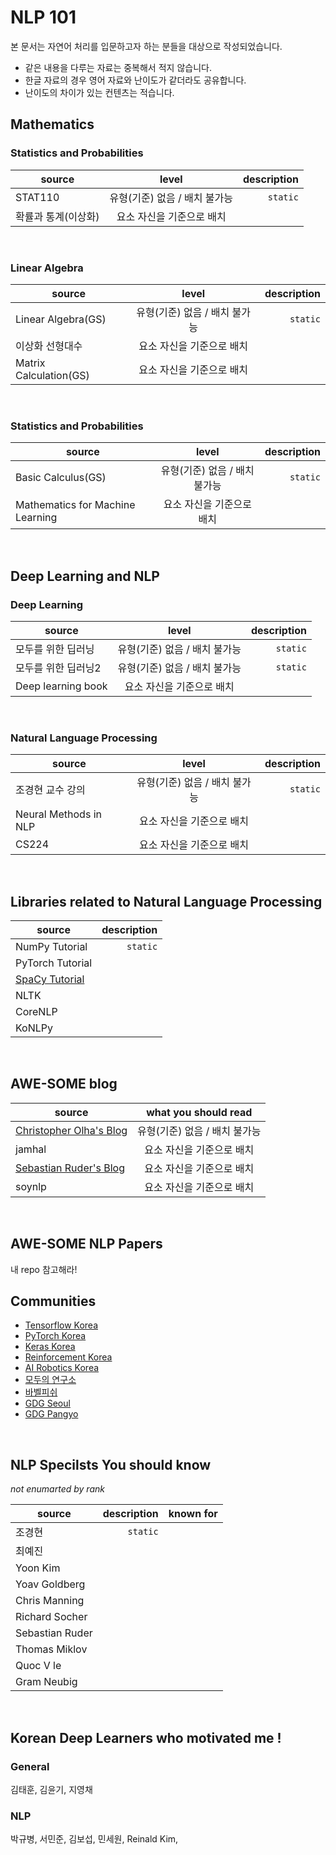 # NLP 101
본 문서는 자연어 처리를 입문하고자 하는 분들을 대상으로 작성되었습니다.

- 같은 내용을 다루는 자료는 중복해서 적지 않습니다.
- 한글 자료의 경우 영어 자료와 난이도가 같더라도 공유합니다.
- 난이도의 차이가 있는 컨텐츠는 적습니다.

## Mathematics
### Statistics and Probabilities
| source | level | description |
|---|:---:|---:|
| STAT110 | 유형(기준) 없음 / 배치 불가능 | `static` |
| 확률과 통계(이상화) | 요소 자신을 기준으로 배치 |  |
<br/>

### Linear Algebra
| source | level | description |
|---|:---:|---:|
| Linear Algebra(GS) | 유형(기준) 없음 / 배치 불가능 | `static` |
| 이상화 선형대수 | 요소 자신을 기준으로 배치 |  |
| Matrix Calculation(GS) | 요소 자신을 기준으로 배치 |  |
<br/>

### Statistics and Probabilities
| source | level | description |
|---|:---:|---:|
| Basic Calculus(GS) | 유형(기준) 없음 / 배치 불가능 | `static` |
| Mathematics for Machine Learning  | 요소 자신을 기준으로 배치 |  |
<br/>

## Deep Learning and NLP
### Deep Learning
| source | level | description |
|---|:---:|---:|
| 모두를 위한 딥러닝 | 유형(기준) 없음 / 배치 불가능 | `static` |
| 모두를 위한 딥러닝2 | 유형(기준) 없음 / 배치 불가능 | `static` |
| Deep learning book | 요소 자신을 기준으로 배치 |  |
<br/>

### Natural Language Processing 
| source | level | description |
|---|:---:|---:|
| 조경현 교수 강의 | 유형(기준) 없음 / 배치 불가능 | `static` |
| Neural Methods in NLP | 요소 자신을 기준으로 배치 |  |
| CS224 | 요소 자신을 기준으로 배치 |  |
<br/>

## Libraries related to Natural Language Processing
| source | description |
|---|---:|
| NumPy Tutorial | `static` |
| PyTorch Tutorial |  |
| [SpaCy Tutorial](https://course.spacy.io/) |  |
| NLTK |  |
| CoreNLP |  |
| KoNLPy | |
<br/>

## AWE-SOME blog
| source | what you should read |
|---|:---:|
| [Christopher Olha's Blog](https://colah.github.io/) | 유형(기준) 없음 / 배치 불가능 |
| jamhal | 요소 자신을 기준으로 배치 |
| [Sebastian Ruder's Blog]() | 요소 자신을 기준으로 배치 |
| soynlp | 요소 자신을 기준으로 배치 |
<br/>

## AWE-SOME NLP Papers
내 repo 참고해라!
<br/>

## Communities
- [Tensorflow Korea]()
- [PyTorch Korea]()
- [Keras Korea]()
- [Reinforcement Korea]()
- [AI Robotics Korea]()
- [모두의 연구소]()
- [바벨피쉬]()
- [GDG Seoul]()
- [GDG Pangyo]()
<br/>

## NLP Specilsts You should know
*not enumarted by rank*

| source | description | known for |
|---|---:|:---:|
| 조경현 | `static` | |
| 최예진 |  | |
| Yoon Kim |  | |
| Yoav Goldberg |  | |
| Chris Manning |  | |
| Richard Socher |    | |
| Sebastian Ruder |    | |
| Thomas Miklov |    | |
| Quoc V le |    | |
| Gram Neubig |    | |
<br/>

## Korean Deep Learners who motivated me !
### General
김태훈, 김윤기, 지영채

### NLP
박규병, 서민준, 김보섭, 민세원, Reinald Kim, 